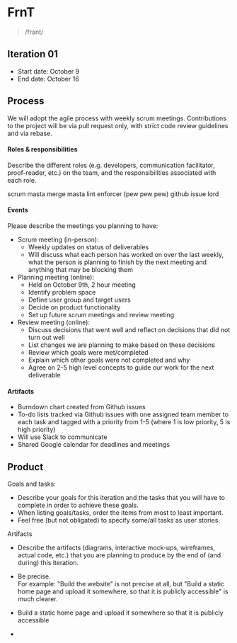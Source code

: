 # FrnT
> /frənt/

## Iteration 01

 * Start date: October 9
 * End date: October 16

## Process

We will adopt the agile process with weekly scrum meetings. Contributions to the project will be via pull request only, with strict code review guidelines and via rebase.

#### Roles & responsibilities

Describe the different roles (e.g. developers, communication facilitator, proof-reader, etc.) on the team, and the responsibilities associated with each role.

scrum masta
merge masta
lint enforcer (pew pew pew)
github issue lord

#### Events

Please describe the meetings you planning to have:
 * Scrum meeting (in-person):
 	* Weekly updates on status of deliverables 
 	* Will discuss what each person has worked on over the last weekly, what the person is planning to finish by the next meeting and anything that may be blocking them 
 * Planning meeting (online): 
 	* Held on October 9th, 2 hour meeting 
    * Identify problem space      
    * Define user group and target users 
    * Decide on product functionality 
    * Set up future scrum meetings and review meeting
 * Review meeting (online): 
    * Discuss decisions that went well and reflect on decisions that did not turn out well 
    * List changes we are planning to make based on these decisions 
    * Review which goals were met/completed
    * Explain which other goals were not completed and why  
    * Agree on 2-5 high level concepts to guide our work for the next deliverable 


#### Artifacts

* Burndown chart created from Github issues 
* To-do lists tracked via Github issues with one assigned team member to each task and tagged with a priority from 1-5 (where 1 is low priority, 5 is high priority)
* Will use Slack to communicate 
* Shared Google calendar for deadlines and meetings 



## Product

Goals and tasks:

 * Describe your goals for this iteration and the tasks that you will have to complete in order to achieve these goals.
 * When listing goals/tasks, order the items from most to least important.
 * Feel free (but not obligated) to specify some/all tasks as user stories.

Artifacts

 * Describe the artifacts (diagrams, interactive mock-ups, wireframes, actual code, etc.)
   that you are planning to produce by the end of (and during) this iteration.
 * Be precise.         
   For example: "Build the website" is not precise at all, but "Build a static home page and upload it somewhere, so that it is publicly accessible" is much clearer.
   
 * Build a static home page and upload it somewhere so that it is publicly accessible 
 * 